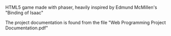 HTML5 game made with phaser, heavily inspired by Edmund McMillen's "Binding of Isaac"

The project documentation is found from the file "Web Programming Project Documentation.pdf"
